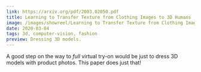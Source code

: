 ```yaml
---
link: https://arxiv.org/pdf/2003.02050.pdf
title: Learning to Transfer Texture from Clothing Images to 3D Humans
image: /images/showreel/Learning to Transfer Texture from Clothing Images to 3D Humans.jpg
date: 2020-03-04
tags: 3d, computer-vision, fashion
preview: Dressing 3D models.
---
```


A good step on the way to _full_ virtual try-on would be just to dress 3D
models with product photos. This paper does just that!

